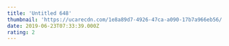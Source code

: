```yaml
---
title: 'Untitled 648'
thumbnail: 'https://ucarecdn.com/1e8a89d7-4926-47ca-a090-17b7a966eb56/'
date: 2019-06-23T07:33:39.000Z
rating: 2
---
```

